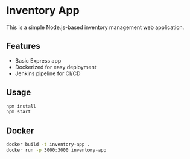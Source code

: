 # Inventory App

This is a simple Node.js-based inventory management web application.

## Features

- Basic Express app
- Dockerized for easy deployment
- Jenkins pipeline for CI/CD

## Usage

```bash
npm install
npm start
```

## Docker

```bash
docker build -t inventory-app .
docker run -p 3000:3000 inventory-app
```
